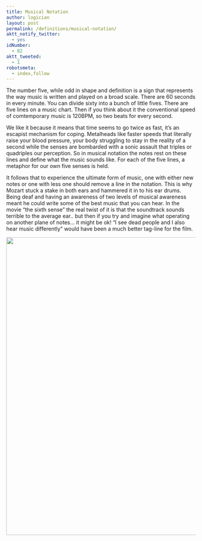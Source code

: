 ```yaml
---
title: Musical Notation
author: logician
layout: post
permalink: /definitions/musical-notation/
aktt_notify_twitter:
  - yes
idNumber:
  - 82
aktt_tweeted:
  - 1
robotsmeta:
  - index,follow
---
```

The number five, while odd in shape and definition<!--more--> is a sign that represents the way music is written and played on a broad scale. There are 60 seconds in every minute. You can divide sixty into a bunch of little fives. There are five lines on a music chart. Then if you think about it the conventional speed of comtemporary music is 120BPM, so two beats for every second. 

We like it because it means that time seems to go twice as fast, it&#8217;s an escapist mechanism for coping. Metalheads like faster speeds that literally raise your blood pressure, your body struggling to stay in the reality of a second while the senses are bombarded with a sonic assault that triples or quadriples our perception. So in musical notation the notes rest on these lines and define what the music sounds like. For each of the five lines, a metaphor for our own five senses is held.

It follows that to experience the ultimate form of music, one with either new notes or one with less one should remove a line in the notation. This is why Mozart stuck a stake in both ears and hammered it in to his ear drums. Being deaf and having an awareness of two levels of musical awareness meant he could write some of the best music that you can hear. In the movie &#8220;the sixth sense&#8221; the real twist of it is that the soundtrack sounds terrible to the average ear.. but then if you try and imagine what operating on another plane of notes&#8230; it might be ok! &#8220;I see dead people and I also hear music differently&#8221; would have been a much better tag-line for the film.

<img class="aligncenter size-full wp-image-823" title="music_pic2" src="http://www.logicandlife.com/wp-content/uploads/2010/02/music_pic2.jpg" alt="" width="612" height="792" />